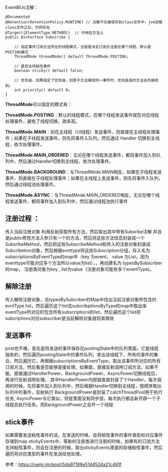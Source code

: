 EventBUs注解：

    @Documented
    @Retention(RetentionPolicy.RUNTIME) // 注解不仅被保存到class文件中，jvm加载class文件之后，仍然存在
    @Target({ElementType.METHOD})  // 作用在方法上
    public @interface Subscribe {
    
    	// 指定事件订阅方法所在的线程模式，也就是决定订阅方法是在哪个线程，默认是POSTING模式
    	ThreadMode threadMode() default ThreadMode.POSTING;
    
    	// 是否支持粘性事件
    	boolean sticky() default false;
    
    	// 优先级，如果指定了优先级，则若干方法接收同一事件时，优先级高的方法会先接收到。
    	int priority() default 0;
    }

**ThreadMode**可以指定的模式有：

**ThreadMode.POSTING**：默认的线程模式，在哪个线程发送事件就在对应线程处理事件，避免了线程切换，效率高。

**ThreadMode.MAIN**：如在主线程（UI线程）发送事件，则直接在主线程处理事件；如果在子线程发送事件，则先将事件入队列，然后通过 Handler 切换到主线程，依次处理事件。

**ThreadMode.MAIN_ORDERED**：无论在哪个线程发送事件，都将事件加入到队列中，然后通过Handler切换到主线程，依次处理事件。

**ThreadMode.BACKGROUND**：与ThreadMode.MAIN相反，如果在子线程发送事件，则直接在子线程处理事件；如果在主线程上发送事件，则先将事件入队列，然后通过线程池处理事件。

**ThreadMode.ASYNC**：与ThreadMode.MAIN_ORDERED相反，无论在哪个线程发送事件，都将事件加入到队列中，然后通过线程池执行事件


## 注册过程 ：

传入当前注册对象 利用反射获取所有方法，然后取出其中带有Subsribe注解 并且是public修饰方法入参只有一个的方法，然后将这些方法信息封装成一个SubsribeMethod，然后把这些SubscribeMethod和传入的注册对象封装成Subcribetion对象，然后根据evnttype将这些Subscription分组，存入名为subscriptionsByEventType的map中（key 为event， value 为List，因为eventtype可能对应多个方法所以value为list），，再创建名为 typesBySubscriber的map， 注册类对象为key , list为value（注册对象可能有多个eventType)。 

## 解除注册
传入解除注册对象，去typesBySubcriber的Map中找出当前注册对象所包含的evntType list，然后遍历这个list去subcribptionsByType的map中取出来eventType所对应的包含所有subscriptions的list，然后遍历这个list将subcriptions对应subscriber是当前解除对象就将其移除

## 发送事件
post也不难，首先是将发送的事件保存在postingState中的队列里面，它是线程独有的，然后遍历postingState中的事件队列，拿出该线程下，所有的事件的集合，然后遍历它，再根据subscriptionsByEventType，取出该事件所对应的所有订阅方法，然后看是否能够直接处理，如果能，直接反射调用订阅方法，如果不能，直接通过HandlerPower、BackgroundPower、AsyncPower切换线程后，再进行反射调用处理。
其中HandlerPower内部就直是封装了个Handler，每次调用的时候，先将事件加入到队列中，然后根据Handler切换到主线程，按顺序取出队列中的事件，反射执行
BackgroundPower是封装了catchThreadPool用于执行任务,  AsyncPower与它类似，但是里面没有同步锁，每次执行都会新开辟一个子线程去执行任务。而BackgroundPower之会开一个线程

## stick事件
如果需要发送粘性事件的话，在发送的时候，会将粘性事件的事件类型和对应事件存储到map stickyEvents中，等新的注册类进行注册的时候，如果有的订阅方法支持粘性事件，则会在注册的时候，取出stickyEvents里面的存储粘性事件，然后遍历将对应类型的事件在发送给他处理。



参考：https://juejin.im/post/5da97188e51d4524a21c481f


